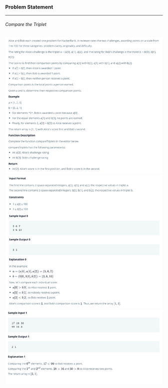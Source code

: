 ### Problem Statement

---

###### Compare the Triplet

![](./que1.png)
![](./que2.png)
![](./que3.png)

